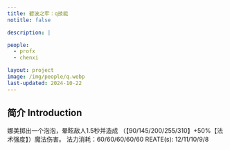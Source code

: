 ```yaml
---
title: 碧波之牢：q技能
notitle: false

description: |

people:
  - profx
  - chenxi

layout: project
image: /img/people/q.webp
last-updated: 2024-10-22
---
```


## 简介 Introduction

娜美掷出一个泡泡，晕眩敌人1.5秒并造成
（【90/145/200/255/310】+50%【法术强度】）魔法伤害。
法力消耗：60/60/60/60/60
REATE(s): 12/11/10/9/8

